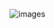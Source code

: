 ![images](https://user-images.githubusercontent.com/85893597/149771356-cd23af47-93a9-4e82-be49-133e3e2f231c.png)
